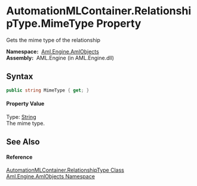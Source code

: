 AutomationMLContainer.RelationshipType.MimeType Property
========================================================
Gets the mime type of the relationship

  **Namespace:**  [Aml.Engine.AmlObjects][1]  
  **Assembly:**  AML.Engine (in AML.Engine.dll)

Syntax
------

```csharp
public string MimeType { get; }
```

#### Property Value
Type: [String][2]  
 The mime type. 

See Also
--------

#### Reference
[AutomationMLContainer.RelationshipType Class][3]  
[Aml.Engine.AmlObjects Namespace][1]  

[1]: ../README.md
[2]: https://docs.microsoft.com/dotnet/api/system.string
[3]: README.md
[4]: https://www.automationml.org
[5]: ../../icons/logoShade.png